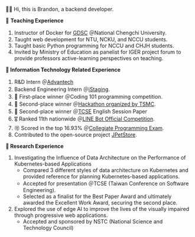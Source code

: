 👋🏾 Hi, this is Brandon, a backend developer.

🏫 **Teaching Experience**

1. Instructor of Docker for [GDSC](https://www.facebook.com/gdsc.nccu) ＠National Chengchi University.
2. Taught web development for NTU, NCKU, and NCCU students.
3. Taught basic Python programming for NCCU and CHJH students.
4. Invited by Ministry of Education as panelist for IGER project forum to provide professors active-learning perspectives on  teaching.

**🔬 Information Technology Related Experience**

1. R&D Intern ＠[Advantech](https://www.advantech.com/en)
2. Backend Engineering Intern ＠[iStaging](https://www.istaging.com/zh-tw/).
3. 🥇 First-place winner ＠Coding 101 programming competition. 
4. 🥈 Second-place winner ＠[Hackathon organized by TSMC](https://www.tsmc.com/static/english/careers/2023Careerhack/index.html).
5. 🥈 Second-place winner ＠[TCSE](https://tcse2023.seat.org.tw/home) English Session Paper
6. 🎖️ Ranked 11th nationwide ＠[LINE Bot Official Competition](https://contest.bhuntr.com/tw/d1nnsijjhbwkvws64f/winner/).
7. 🉑 Scored in the top 16.93% ＠[Collegiate Programming Exam](https://cpe.cse.nsysu.edu.tw/).
8. Contributed to the open-source project [JPetStore](https://github.com/mybatis/jpetstore-6).

**📜 Research Experience**

1. Investigating the Influence of Data Architecture on the Performance of Kubernetes-based Applications
    - Compared 3 different styles of data architecture on Kubernetes and provided reference for planning Kubernetes-based applications.
    - Accepted for presentation ＠TCSE (Taiwan Conference on Software Engineering).
    - Selected as a finalist for the Best Paper Award and ultimately awarded the Excellent Work Award, securing the second place.
2. Explored the use of edge AI to improve the lives of the visually impaired through progressive web applications.
    - Accepted and sponsored by NSTC (National Science and Technology Council)
